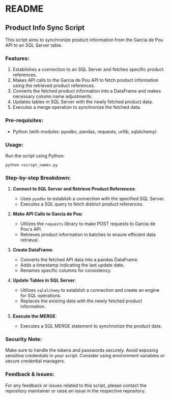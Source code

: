 # README

## Product Info Sync Script

This script aims to synchronize product information from the Garcia de Pou API to an SQL Server table.

### Features:
1. Establishes a connection to an SQL Server and fetches specific product references.
2. Makes API calls to the Garcia de Pou API to fetch product information using the retrieved product references.
3. Converts the fetched product information into a DataFrame and makes necessary column name adjustments.
4. Updates tables in SQL Server with the newly fetched product data.
5. Executes a merge operation to synchronize the fetched data.

### Pre-requisites:
- Python (with modules: pyodbc, pandas, requests, urllib, sqlalchemy)

### Usage:
Run the script using Python:
```
python <script_name>.py
```

### Step-by-step Breakdown:

1. **Connect to SQL Server and Retrieve Product References**:
    - Uses `pyodbc` to establish a connection with the specified SQL Server.
    - Executes a SQL query to fetch distinct product references.

2. **Make API Calls to Garcia de Pou**:
    - Utilizes the `requests` library to make POST requests to Garcia de Pou's API.
    - Retrieves product information in batches to ensure efficient data retrieval.

3. **Create DataFrame**:
    - Converts the fetched API data into a pandas DataFrame.
    - Adds a timestamp indicating the last update date.
    - Renames specific columns for consistency.

4. **Update Tables in SQL Server**:
    - Utilizes `sqlalchemy` to establish a connection and create an engine for SQL operations.
    - Replaces the existing data with the newly fetched product information.

5. **Execute the MERGE**:
    - Executes a SQL MERGE statement to synchronize the product data.

### Security Note:
Make sure to handle the tokens and passwords securely. Avoid exposing sensitive credentials in your script. Consider using environment variables or secure credential managers.

### Feedback & Issues:
For any feedback or issues related to this script, please contact the repository maintainer or raise an issue in the respective repository.
